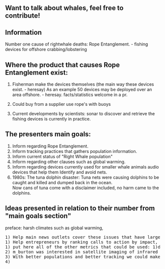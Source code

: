 ## Want to talk about whales, feel free to contribute!
## Information
Number one cause of rightwhale deaths: 
Rope Entanglement. - fishing devices for offshore crabbing/lobstering 
## Where the product that causes Rope Entanglement exist: 
1) Fisherman make the devices themselves (the main way these devices exist. - heresay)
As an example 50 devices may be deployed over an area offshore. - heresay. facts/statistics welcome in a pr.
2) Could buy from a supplier use rope's with buoys 

3) Current developments by scientists:  sonar to discover and retrieve the fishing devices is currently in practice.

## The presenters main goals: 
1) Inform regarding Rope Entanglement.
2) Inform tracking practices that gathers population information.
3) Inform current status of "Right Whale population"
4) Inform regarding other clauses such as global warming.
5) Inform regarding devices currently used for smaller whale animals audio devices that help them Identify and avoid nets.
6) 1980s: The tuna dolphin disaster: Tuna nets were causing dolphins to be caught and killed and dumped back in the ocean.
</br>Now cans of tuna come with a disclaimer included, no harm came to the dolphins.

## Ideas presented in relation to their number from "main goals section"
preface: harsh climates such as global warming, 
<pre>
1) Help main news outlets cover these issues that have larger calls to action. This will be simular to my proximities project.
1) Help entrepreneurs by ranking calls to action by impact, call to action difficulty and other params.
1) put here all of the other metrics that could be used: 1)directness, 2)impact, 3) 
2) m_burton was interested in satellite imaging of infrared for live tracking.
3) With better populations and better tracking we could make a whale social network! With funny whale stuff.
4) 
</pre>
